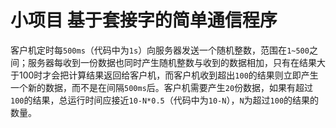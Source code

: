 # 小项目 基于套接字的简单通信程序
客户机定时每`500ms`（代码中为`1s`）向服务器发送一个随机整数，范围在`1~500`之间；服务器每收到一份数据也同时产生随机整数与收到的数据相加，只有在结果大于100时才会把计算结果返回给客户机，而客户机收到超出`100`的结果则立即产生一个新的数据，而不是在间隔`500ms`后。客户机需要产生`20`份数据，如果有超过`100`的结果，总运行时间应接近`10-N*0.5`（代码中为`10-N`），`N`为超过`100`的结果的数量。